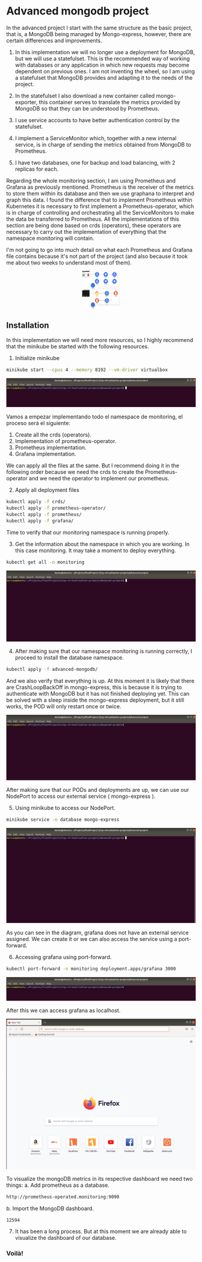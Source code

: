 # Advanced mongodb project
In the advanced project I start with the same structure as the basic project, that is, a MongoDB being managed by Mongo-express, however, there are certain differences and improvements.

1. In this implementation we will no longer use a deployment for MongoDB, but we will use a statefulset. This is the recommended way of working with databases or any application in which new requests may become dependent on previous ones. I am not inventing the wheel, so I am using a statefulset that MongoDB provides and adapting it to the needs of the project.

2. In the statefulset I also download a new container called mongo-exporter, this container serves to translate the metrics provided by MongoDB so that they can be understood by Prometheus.

3. I use service accounts to have better authentication control by the statefulset.

4. I implement a ServiceMonitor which, together with a new internal service, is in charge of sending the metrics obtained from MongoDB to Prometheus.

5. I have two databases, one for backup and load balancing, with 2 replicas for each.

Regarding the whole monitoring section, I am using Prometheus and Grafana as previously mentioned.
Prometheus is the receiver of the metrics to store them within its database and then we use graphana to interpret and graph this data. I found the difference that to implement Prometheus within Kubernetes it is necessary to first implement a Prometheus-operator, which is in charge of controlling and orchestrating all the ServiceMonitors to make the data be transferred to Prometheus. All the implementations of this section are being done based on crds (operators), these operators are necessary to carry out the implementation of everything that the namespace monitoring will contain.

I'm not going to go into much detail on what each Prometheus and Grafana file contains because it's not part of the project (and also because it took me about two weeks to understand most of them).

<p align="center">
<img src=assets/advanced-project-diagram.png width="100" height="100">
</p>

## Installation
In this implementation we will need more resources, so I highly recommend that the minikube be started with the following resources.

1. Initialize minikube
```bash
minikube start --cpus 4 --memory 8192 --vm-driver virtualbox
```
![](assets/minikube-start.gif)

Vamos a empezar implementando todo el namespace de monitoring, el proceso será el siguiente:

1. Create all the crds (operators).
2. Implementation of prometheus-operator.
3. Prometheus implementation.
4. Grafana implementation.

We can apply all the files at the same. But I recommend doing it in the following order because we need the crds to create the Prometheus-operator and we need the operator to implement our prometheus.

2. Apply all deployment files
```bash
kubectl apply -f crds/
kubectl apply -f prometheus-operator/
kubectl apply -f prometheus/
kubectl apply -f grafana/
```

Time to verify that our monitoring namespace is running properly.

3. Get the information about the namespace in which you are working. In this case monitoring. It may take a moment to deploy everything.

```bash
kubectl get all -n monitoring
```

![](assets/kubectl-getall-monitoring.gif)

4. After making sure that our namespace monitoring is running correctly, I proceed to install the database namespace.

```bash
kubectl apply -f advanced-mongodb/
```
And we also verify that everything is up. At this moment it is likely that there are CrashLoopBackOff in mongo-express, this is because it is trying to authenticate with MongoDB but it has not finished deploying yet. This can be solved with a sleep inside the mongo-express deployment, but it still works, the POD will only restart once or twice.

![](assets/kubectl-getall-database.gif)

After making sure that our PODs and deployments are up, we can use our NodePort to access our external service ( mongo-express ).

5. Using minikube to access our NodePort.

```bash
minikube service -n database mongo-express
```
![](assets/minikube-service-mongoexpress.gif)

As you can see in the diagram, grafana does not have an external service assigned. We can create it or we can also access the service using a port-forward.

6. Accessing grafana using port-forward.

```bash
kubectl port-forward -n monitoring deployment.apps/grafana 3000
```
![](assets/kubectl-portforward.gif)

After this we can access grafana as localhost.

![](assets/grafana-login.gif)

To visualize the mongoDB metrics in its respective dashboard we need two things:
a. Add prometheus as a database.

```bash
http://prometheus-operated.monitoring:9090
```

b. Import the MongoDB dashboard.
```bash
12594 
```
7. It has been a long process. But at this moment we are already able to visualize the dashboard of our database.



### Voilà!